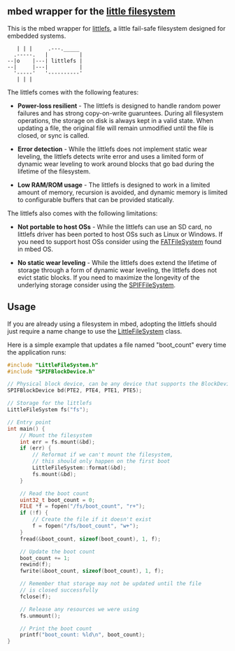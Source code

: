 ## mbed wrapper for the [little filesystem](https://github.com/geky/littlefs)

This is the mbed wrapper for [littlefs](https://github.com/geky/littlefs),
a little fail-safe filesystem designed for embedded systems.

```
   | | |     .---._____
  .-----.   |          |
--|o    |---| littlefs |
--|     |---|          |
  '-----'   '----------'
   | | |
```

The littlefs comes with the following features:

- **Power-loss resilient** - The littlefs is designed to handle random power
  failures and has strong copy-on-write guaruntees. During all filesystem
  operations, the storage on disk is always kept in a valid state. When
  updating a file, the original file will remain unmodified until the file is
  closed, or sync is called.

- **Error detection** - While the littlefs does not implement static wear
  leveling, the littlefs detects write error and uses a limited form of dynamic
  wear leveling to work around blocks that go bad during the lifetime of the
  filesystem.

- **Low RAM/ROM usage** - The littlefs is designed to work in a limited amount
  of memory, recursion is avoided, and dynamic memory is limited to
  configurable buffers that can be provided statically.

The littlefs also comes with the following limitations:

- **Not portable to host OSs** - While the littlefs can use an SD card, no
  littlefs driver has been ported to host OSs such as Linux or Windows. If
  you need to support host OSs consider using the [FATFileSystem](https://github.com/ARMmbed/mbed-os/blob/mbed-os-5.5/features/filesystem/fat/FATFileSystem.h)
  found in mbed OS.

- **No static wear leveling** - While the littlefs does extend the lifetime
  of storage through a form of dynamic wear leveling, the littlefs does not
  evict static blocks. If you need to maximize the longevity of the underlying
  storage consider using the [SPIFFileSystem](https://github.com/armmbed/mbed-spiffs).

## Usage

If you are already using a filesystem in mbed, adopting the littlefs should
just require a name change to use the [LittleFileSystem](LittleFileSystem.h)
class.

Here is a simple example that updates a file named "boot_count" every time
the application runs:
``` c++
#include "LittleFileSystem.h"
#include "SPIFBlockDevice.h"

// Physical block device, can be any device that supports the BlockDevice API
SPIFBlockDevice bd(PTE2, PTE4, PTE1, PTE5);

// Storage for the littlefs
LittleFileSystem fs("fs");

// Entry point
int main() {
    // Mount the filesystem
    int err = fs.mount(&bd);
    if (err) {
        // Reformat if we can't mount the filesystem,
        // this should only happen on the first boot
        LittleFileSystem::format(&bd);
        fs.mount(&bd);
    }

    // Read the boot count
    uint32_t boot_count = 0;
    FILE *f = fopen("/fs/boot_count", "r+");
    if (!f) {
        // Create the file if it doesn't exist
        f = fopen("/fs/boot_count", "w+");
    }
    fread(&boot_count, sizeof(boot_count), 1, f);

    // Update the boot count
    boot_count += 1;
    rewind(f);
    fwrite(&boot_count, sizeof(boot_count), 1, f);

    // Remember that storage may not be updated until the file
    // is closed successfully
    fclose(f);

    // Release any resources we were using
    fs.unmount();

    // Print the boot count
    printf("boot_count: %ld\n", boot_count);
}
```
